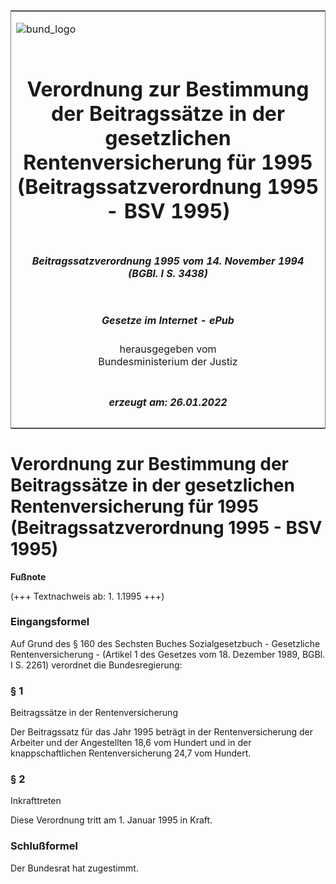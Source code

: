 <span id="DECKBLATT.html"></span>

<table border="0" frame="border" width="100%">

<tr valign="top">

<td align="left">

![bund\_logo](BfJ_2021_Web_de_de.gif)

</td>

<td align="right">

 

</td>

</tr>

<tr align="center" valign="middle">

<td colspan="2">

# Verordnung zur Bestimmung der Beitragssätze in der gesetzlichen Rentenversicherung für 1995 (Beitragssatzverordnung 1995 - BSV 1995)

</td>

</tr>

<tr align="center" valign="middle">

<td colspan="2">

##### Beitragssatzverordnung 1995 vom 14. November 1994 (BGBl. I S. 3438)

</td>

</tr>

<tr align="center" valign="middle">

<td colspan="2">

  
  

##### Gesetze im Internet - ePub  
  
herausgegeben vom  
Bundesministerium der Justiz

</td>

</tr>

<tr align="center" valign="bottom">

<td colspan="2">

  
  

##### erzeugt am: 26.01.2022

</td>

</tr>

</table>

<span id="BJNR343800994.html"></span>

# Verordnung zur Bestimmung der Beitragssätze in der gesetzlichen Rentenversicherung für 1995 (Beitragssatzverordnung 1995 - BSV 1995)

<div>

  
**Fußnote**

<div class="jnhtml">

<div>

<div class="jurAbsatz">

(+++ Textnachweis ab: 1. 1.1995 +++)

</div>

</div>

</div>

</div>

<span id="BJNR343800994BJNE000100000.html"></span>

### Eingangsformel  

<div>

<div class="jnhtml">

<div>

<div class="jurAbsatz">

Auf Grund des § 160 des Sechsten Buches Sozialgesetzbuch - Gesetzliche
Rentenversicherung - (Artikel 1 des Gesetzes vom 18. Dezember 1989,
BGBl. I S. 2261) verordnet die Bundesregierung:

</div>

</div>

</div>

</div>

<span id="BJNR343800994BJNE000200000.html"></span>

### § 1  
Beitragssätze in der Rentenversicherung

<div>

<div class="jnhtml">

<div>

<div class="jurAbsatz">

Der Beitragssatz für das Jahr 1995 beträgt in der Rentenversicherung der
Arbeiter und der Angestellten 18,6 vom Hundert und in der
knappschaftlichen Rentenversicherung 24,7 vom Hundert.

</div>

</div>

</div>

</div>

<span id="BJNR343800994BJNE000300000.html"></span>

### § 2  
Inkrafttreten

<div>

<div class="jnhtml">

<div>

<div class="jurAbsatz">

Diese Verordnung tritt am 1. Januar 1995 in Kraft.

</div>

</div>

</div>

</div>

<span id="BJNR343800994BJNE000400000.html"></span>

### Schlußformel  

<div>

<div class="jnhtml">

<div>

<div class="jurAbsatz">

Der Bundesrat hat zugestimmt.

</div>

</div>

</div>

</div>
